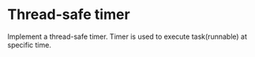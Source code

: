 # Thread-safe timer
Implement a thread-safe timer.
Timer is used to execute task(runnable) at specific time.
